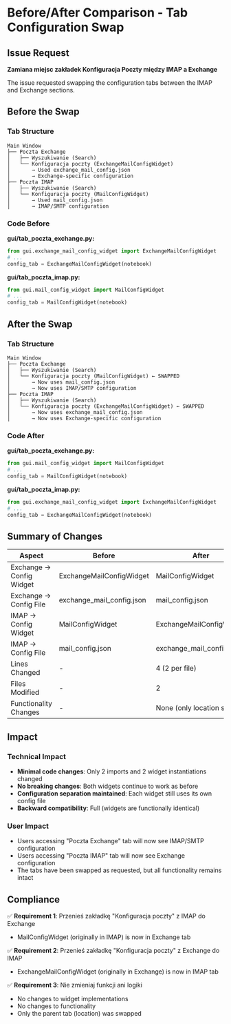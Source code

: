# Before/After Comparison - Tab Configuration Swap

## Issue Request

**Zamiana miejsc zakładek Konfiguracja Poczty między IMAP a Exchange**

The issue requested swapping the configuration tabs between the IMAP and Exchange sections.

## Before the Swap

### Tab Structure
```
Main Window
├── Poczta Exchange
│   ├── Wyszukiwanie (Search)
│   └── Konfiguracja poczty (ExchangeMailConfigWidget)
│       → Used exchange_mail_config.json
│       → Exchange-specific configuration
├── Poczta IMAP
│   ├── Wyszukiwanie (Search)
│   └── Konfiguracja poczty (MailConfigWidget)
│       → Used mail_config.json
│       → IMAP/SMTP configuration
```

### Code Before
**gui/tab_poczta_exchange.py:**
```python
from gui.exchange_mail_config_widget import ExchangeMailConfigWidget
# ...
config_tab = ExchangeMailConfigWidget(notebook)
```

**gui/tab_poczta_imap.py:**
```python
from gui.mail_config_widget import MailConfigWidget
# ...
config_tab = MailConfigWidget(notebook)
```

## After the Swap

### Tab Structure
```
Main Window
├── Poczta Exchange
│   ├── Wyszukiwanie (Search)
│   └── Konfiguracja poczty (MailConfigWidget) ← SWAPPED
│       → Now uses mail_config.json
│       → Now uses IMAP/SMTP configuration
├── Poczta IMAP
│   ├── Wyszukiwanie (Search)
│   └── Konfiguracja poczty (ExchangeMailConfigWidget) ← SWAPPED
│       → Now uses exchange_mail_config.json
│       → Now uses Exchange-specific configuration
```

### Code After
**gui/tab_poczta_exchange.py:**
```python
from gui.mail_config_widget import MailConfigWidget
# ...
config_tab = MailConfigWidget(notebook)
```

**gui/tab_poczta_imap.py:**
```python
from gui.exchange_mail_config_widget import ExchangeMailConfigWidget
# ...
config_tab = ExchangeMailConfigWidget(notebook)
```

## Summary of Changes

| Aspect | Before | After |
|--------|--------|-------|
| Exchange → Config Widget | ExchangeMailConfigWidget | MailConfigWidget |
| Exchange → Config File | exchange_mail_config.json | mail_config.json |
| IMAP → Config Widget | MailConfigWidget | ExchangeMailConfigWidget |
| IMAP → Config File | mail_config.json | exchange_mail_config.json |
| Lines Changed | - | 4 (2 per file) |
| Files Modified | - | 2 |
| Functionality Changes | - | None (only location swap) |

## Impact

### Technical Impact
- **Minimal code changes**: Only 2 imports and 2 widget instantiations changed
- **No breaking changes**: Both widgets continue to work as before
- **Configuration separation maintained**: Each widget still uses its own config file
- **Backward compatibility**: Full (widgets are functionally identical)

### User Impact
- Users accessing "Poczta Exchange" tab will now see IMAP/SMTP configuration
- Users accessing "Poczta IMAP" tab will now see Exchange configuration
- The tabs have been swapped as requested, but all functionality remains intact

## Compliance

✅ **Requirement 1**: Przenieś zakładkę "Konfiguracja poczty" z IMAP do Exchange
- MailConfigWidget (originally in IMAP) is now in Exchange tab

✅ **Requirement 2**: Przenieś zakładkę "Konfiguracja poczty" z Exchange do IMAP
- ExchangeMailConfigWidget (originally in Exchange) is now in IMAP tab

✅ **Requirement 3**: Nie zmieniaj funkcji ani logiki
- No changes to widget implementations
- No changes to functionality
- Only the parent tab (location) was swapped
